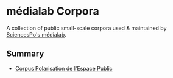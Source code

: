 # médialab Corpora

A collection of public small-scale corpora used & maintained by [SciencesPo's médialab](https://medialab.sciencespo.fr/).

## Summary

* [Corpus Polarisation de l'Espace Public](./polarisation/)
